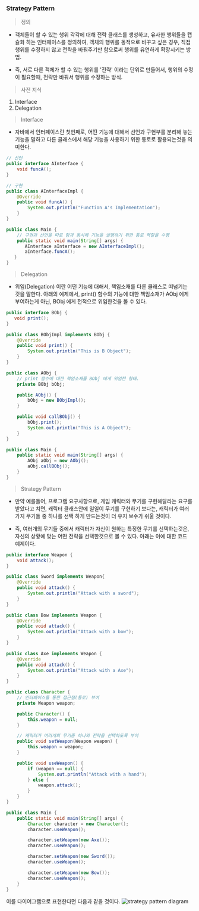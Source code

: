 ### Strategy Pattern

> 정의 <br>
- 객체들이 할 수 있는 행위 각각에 대해 전략 클래스를 생성하고, 
유사한 행위들을 캡슐화 하는 인터페이스를 정의하여, 
객체의 행위를 동적으로 바꾸고 싶은 경우, 
직접행위를 수정하지 않고 전략을 바꿔주기만 함으로써 
행위를 유연하게 확장시키는 방법.

- 즉, 서로 다른 객체가 할 수 있는 행위를 '전략' 이라는 단위로 만들어서,
행위의 수정이 필요할때, 전략만 바꿔서 행위를 수정하는 방식.


> 사전 지식 <br>
1. Interface
2. Delegation

> Interface <br>

- 자바에서 인터페이스란 첫번째로, 어떤 기능에 대해서 선언과 구현부를 분리해 놓는 기능을 말하고
다른 클래스에서 해당 기능을 사용하기 위한 통로로 활용되는것을 의미한다. 

```java
// 선언
public interface AInterface {
    void funcA();
}
```

```java
// 구현
public class AInterfaceImpl {
    @Override
    public void funcA() {
        System.out.println("Function A's Implementation");
    }
}
```

```java
public class Main {
    // 구현과 선언을 따로 함과 동시에 기능을 실행하기 위한 통로 역할을 수행
    public static void main(String[] args) {
       AInterface aInterface = new AInterfaceImpl();
       aInterface.funcA();
   }
}
```

> Delegation
- 위임(Delegation) 이란 어떤 기능에 대해서, 책임소재를 다른 클래스로 떠넘기는 것을 말한다.
 아래의 예제에서, print() 함수의 기능에 대한 책임소재가 AObj 에게 부여하는게 아닌, BObj 에게 전적으로 
 위임한것을 볼 수 있다.
 
 ```java
public interface BObj {
    void print();
}
```

```java
public class BObjImpl implements BObj {
    @Override
    public void print() {
        System.out.println("This is B Object");
    }
}
```

```java
public class AObj {
    // print 함수에 대한 책임소재를 BObj 에게 위임한 형태.
    private BObj bObj;

    public AObj() {
        bObj = new BObjImpl();
    }

    public void callBObj() {
        bObj.print();
        System.out.println("This is A Object");
    }
}
```

```java
public class Main {
    public static void main(String[] args) {
        AObj aObj = new AObj();
        aObj.callBObj();
    }
}
```

> Strategy Pattern
- 만약 예를들어, 프로그램 요구사항으로, 게임 캐릭터와 무기를 구현해달라는 요구를 받았다고 치면,
캐릭터 클래스안에 일일이 무기를 구현하기 보다는, 캐릭터가 여러가지 무기들 중 하나를 선택 하게 만드는것이 더 유지 보수가 쉬울 것이다.

- 즉, 여러개의 무기들 중에서 캐릭터가 자신이 원하는 특정한 무기를 선택하는것은, 자신의 상황에 맞는 어떤 전략을 선택한것으로 볼 수 있다.
아래는 이에 대한 코드 예제이다.

```java
public interface Weapon {
    void attack();
}
```

```java
public class Sword implements Weapon{
    @Override
    public void attack() {
        System.out.println("Attack with a sword");
    }
}
```

```java
public class Bow implements Weapon {
    @Override
    public void attack() {
        System.out.println("Attack with a bow");
    }
}
```

```java
public class Axe implements Weapon {
    @Override
    public void attack() {
        System.out.println("Attack with a Axe");
    }
}
```

```java
public class Character {
    // 인터페이스를 통한 접근점(통로) 부여
    private Weapon weapon;

    public Character() {
        this.weapon = null;
    }

    // 캐릭터가 여러개의 무기중 하나의 전략을 선택하도록 부여
    public void setWeapon(Weapon weapon) {
        this.weapon = weapon;
    }

    public void useWeapon() {
        if (weapon == null) {
            System.out.println("Attack with a hand");
        } else {
            weapon.attack();
        }
    }
}
```

```java
public class Main {
    public static void main(String[] args) {
        Character character = new Character();
        character.useWeapon();

        character.setWeapon(new Axe());
        character.useWeapon();

        character.setWeapon(new Sword());
        character.useWeapon();

        character.setWeapon(new Bow());
        character.useWeapon();
    }
}
```

이를 다이어그램으로 표현한다면 다음과 같을 것이다.
![strategy pattern diagram](https://user-images.githubusercontent.com/47293759/108305842-3f1dba00-71ee-11eb-80d3-f3aaeaa3be89.JPG)